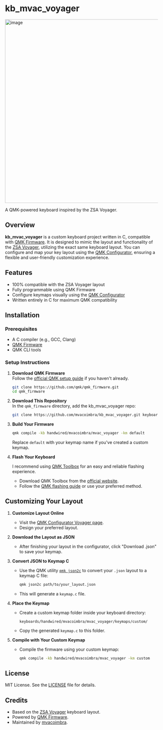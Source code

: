 # kb_mvac_voyager

<img width="1280" height="605" alt="image" src="https://github.com/user-attachments/assets/d8900e69-253f-4199-aa66-b3374bca50ea" />

A QMK-powered keyboard inspired by the ZSA Voyager.

## Overview

**kb_mvac_voyager** is a custom keyboard project written in C, compatible with [QMK Firmware](https://qmk.fm/). It is designed to mimic the layout and functionality of the [ZSA Voyager](https://www.zsa.io/voyager/), utilizing the exact same keyboard layout. You can configure and map your key layout using the [QMK Configurator](https://config.qmk.fm/#/zsa/voyager/LAYOUT), ensuring a flexible and user-friendly customization experience.

## Features

- 100% compatible with the ZSA Voyager layout
- Fully programmable using QMK Firmware
- Configure keymaps visually using the [QMK Configurator](https://config.qmk.fm/#/zsa/voyager/LAYOUT)
- Written entirely in C for maximum QMK compatibility

## Installation

### Prerequisites

- A C compiler (e.g., GCC, Clang)
- [QMK Firmware](https://qmk.fm/)
- QMK CLI tools

### Setup Instructions

1. **Download QMK Firmware**  
   Follow the [official QMK setup guide](https://docs.qmk.fm/#/newbs_getting_started) if you haven't already.
   ```sh
   git clone https://github.com/qmk/qmk_firmware.git
   cd qmk_firmware
   ```

2. **Download This Repository**  
   In the `qmk_firmware` directory, add the kb_mvac_voyager repo:
   ```sh
   git clone https://github.com/mvacoimbra/kb_mvac_voyager.git keyboards/handwired/mvacoimbra/mvac_voyager
   ```

3. **Build Your Firmware**
   ```sh
   qmk compile -kb handwired/mvacoimbra/mvac_voyager -km default
   ```
   Replace `default` with your keymap name if you've created a custom keymap.

4. **Flash Your Keyboard**

   I recommend using [QMK Toolbox](https://qmk.fm/toolbox/) for an easy and reliable flashing experience.  
   - Download QMK Toolbox from the [official website](https://qmk.fm/toolbox/).
   - Follow the [QMK flashing guide](https://docs.qmk.fm/#/flashing) or use your preferred method.

## Customizing Your Layout

1. **Customize Layout Online**

   - Visit the [QMK Configurator Voyager page](https://config.qmk.fm/#/zsa/voyager/LAYOUT).
   - Design your preferred layout.

2. **Download the Layout as JSON**

   - After finishing your layout in the configurator, click "Download .json" to save your keymap.

3. **Convert JSON to Keymap C**

   - Use the QMK utility [`qmk json2c`](https://docs.qmk.fm/#/cli_commands?id=json2c) to convert your `.json` layout to a keymap C file:
     ```sh
     qmk json2c path/to/your_layout.json
     ```
   - This will generate a `keymap.c` file.

4. **Place the Keymap**

   - Create a custom keymap folder inside your keyboard directory:
     ```
     keyboards/handwired/mvacoimbra/mvac_voyager/keymaps/custom/
     ```
   - Copy the generated `keymap.c` to this folder.

5. **Compile with Your Custom Keymap**

   - Compile the firmware using your custom keymap:
     ```sh
     qmk compile -kb handwired/mvacoimbra/mvac_voyager -km custom
     ```

## License

MIT License. See the [LICENSE](LICENSE) file for details.

## Credits

- Based on the [ZSA Voyager](https://www.zsa.io/voyager/) keyboard layout.
- Powered by [QMK Firmware](https://qmk.fm/).
- Maintained by [mvacoimbra](https://github.com/mvacoimbra).
